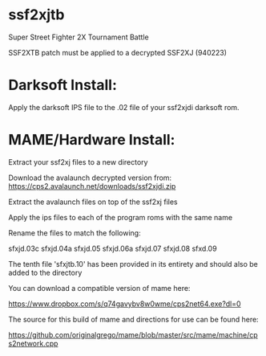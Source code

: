 # ssf2xjtb

Super Street Fighter 2X Tournament Battle

SSF2XTB patch must be applied to a decrypted SSF2XJ (940223)

# Darksoft Install:

Apply the darksoft IPS file to the .02 file of your ssf2xjdi darksoft rom.

# MAME/Hardware Install:

Extract your ssf2xj files to a new directory

Download the avalaunch decrypted version from: https://cps2.avalaunch.net/downloads/ssf2xjdi.zip

Extract the avalaunch files on top of the ssf2xj files

Apply the ips files to each of the program roms with the same name

Rename the files to match the following:

sfxjd.03c
sfxjd.04a
sfxjd.05
sfxjd.06a
sfxjd.07
sfxjd.08
sfxd.09 

The tenth file 'sfxjtb.10' has been provided in its entirety and should also be added to the directory

You can download a compatible version of mame here:

https://www.dropbox.com/s/q74gavybv8w0wme/cps2net64.exe?dl=0

The source for this build of mame and directions for use can be found here:

https://github.com/originalgrego/mame/blob/master/src/mame/machine/cps2network.cpp
